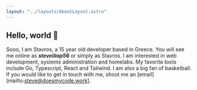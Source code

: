 ```yaml
---
layout: "../layouts/AboutLayout.astro"
---
```


## Hello, world 👋

Sooo, I am Stavros, a 15 year old developer based in Greece. You will see me online as **_steveiliop56_** or simply as Stavros. I am interested in web development, systems administration and homelabs. My favorite tools include Go, Typescript, React and Tailwind. I am also a big fan of basketball. If you would like to get in touch with me, shoot me an [email](mailto:steve@doesmycode.work].